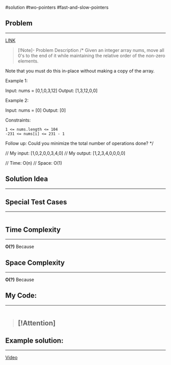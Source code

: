 #solution 
#two-pointers 
#fast-and-slow-pointers
## Problem
___
[LINK](https://leetcode.com/problems/move-zeroes/description/)

>[!Note]- Problem Description
/*
Given an integer array nums, move all 0's to the end of it while maintaining the relative order of the non-zero elements.

Note that you must do this in-place without making a copy of the array.

 

Example 1:

Input: nums = [0,1,0,3,12]
Output: [1,3,12,0,0]

Example 2:

Input: nums = [0]
Output: [0]

 

Constraints:

    1 <= nums.length <= 104
    -231 <= nums[i] <= 231 - 1

 
Follow up: Could you minimize the total number of operations done?
*/

// My input: [1,0,2,0,0,3,4,0]
// My output: [1,2,3,4,0,0,0,0]


// Time: O(n)
// Space: O(1)


## Solution Idea
___


## Special Test Cases
___
```

```

## Time Complexity
___
**O(?)** 
Because

## Space Complexity
___
**O(?)**
Because

## My Code:
___
```go


```

> [!Attention]
> - 


## Example solution:
___
[Video](VIDEO_LINK)

```go


```